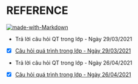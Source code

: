 # REFERENCE

[![made-with-Markdown](https://img.shields.io/badge/Made%20with-Markdown-1f425f.svg)](http://commonmark.org)

* Trả lời câu hỏi QT trong lớp - Ngày 29/03/2021
- [x] [Câu hỏi quá trình trong lớp - Ngày 29/03/2021](https://github.com/lphuong304/CS114.L21/blob/main/QT%20in%20class/answers%20questions%20-%20Application%20of%20Machine%20Learning%20in%20Reality.md)

* Trả lời câu hỏi QT trong lớp - Ngày 26/04/2021
- [x] [Câu hỏi quá trình trong lớp - Ngày 26/04/2021](https://github.com/lphuong304/CS114.L21/blob/main/QT%20in%20class/answer_questions_26_04_2021.md)

